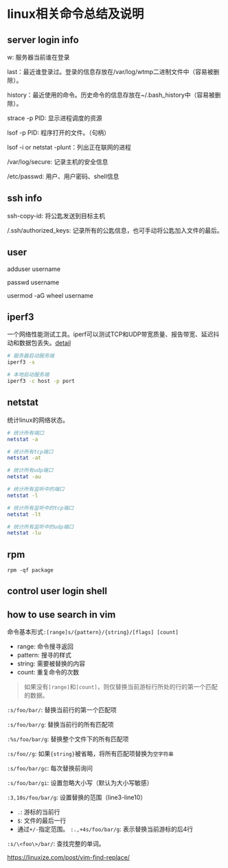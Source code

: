 # linux相关命令总结及说明

## server login info

w: 服务器当前谁在登录

last：最近谁登录过。登录的信息存放在/var/log/wtmp二进制文件中（容易被删除）。

history：最近使用的命令。历史命令的信息存放在~/.bash_history中（容易被删除）。

strace -p PID: 显示进程调度的资源

lsof -p PID: 程序打开的文件。（句柄）

lsof -i or netstat -plunt：列出正在联网的进程

/var/log/secure: 记录主机的安全信息

/etc/passwd: 用户、用户密码、shell信息

## ssh info

ssh-copy-id: 将公匙发送到目标主机

/.ssh/authorized_keys: 记录所有的公匙信息，也可手动将公匙加入文件的最后。

## user

adduser username

passwd username

usermod -aG wheel username

## iperf3

一个网络性能测试工具。iperf可以测试TCP和UDP带宽质量、报告带宽、延迟抖动和数据包丢失。[detail](https://man.linuxde.net/iperf)

```sh
# 服务器启动服务端
iperf3 -s

# 本地启动服务端
iperf3 -c host -p port
```

## netstat

统计linux的网络状态。

```sh
# 统计所有端口
netstat -a

# 统计所有tcp端口
netstat -at

# 统计所有udp端口
netstat -au

# 统计所有监听中的端口
netstat -l

# 统计所有监听中的tcp端口
netstat -lt

# 统计所有监听中的udp端口
netstat -lu
```

## rpm

`rpm -qf package`

## control user login shell


## how to use search in vim

命令基本形式`:[range]s/{pattern}/{string}/[flags] [count]`
- range: 命令搜寻返回
- pattern: 搜寻的样式
- string: 需要被替换的内容
- count: 重复命令的次数
> 如果没有`[range]`和`[count]`，则仅替换当前游标行所处的行的第一个匹配的数据。

`:s/foo/bar/`: 替换当前行的第一个匹配项

`:s/foo/bar/g`: 替换当前行的所有匹配项

`:%s/foo/bar/g`: 替换整个文件下的所有匹配项

`:s/foo//g`: 如果`{string}`被省略，将所有匹配项替换为`空字符串`

`:s/foo/bar/gc`: 每次替换前询问

`:s/foo/bar/gi`: 设置忽略大小写（默认为大小写敏感）

`:3,10s/foo/bar/g`: 设置替换的范围（line3-line10）
  - `.`: 游标的当前行
  - `$`: 文件的最后一行
  - 通过`+/-`指定范围。
    `:.,+4s/foo/bar/g`: 表示替换当前游标的后4行

`:s/\<foo\>/bar/`: 查找完整的单词。

https://linuxize.com/post/vim-find-replace/
